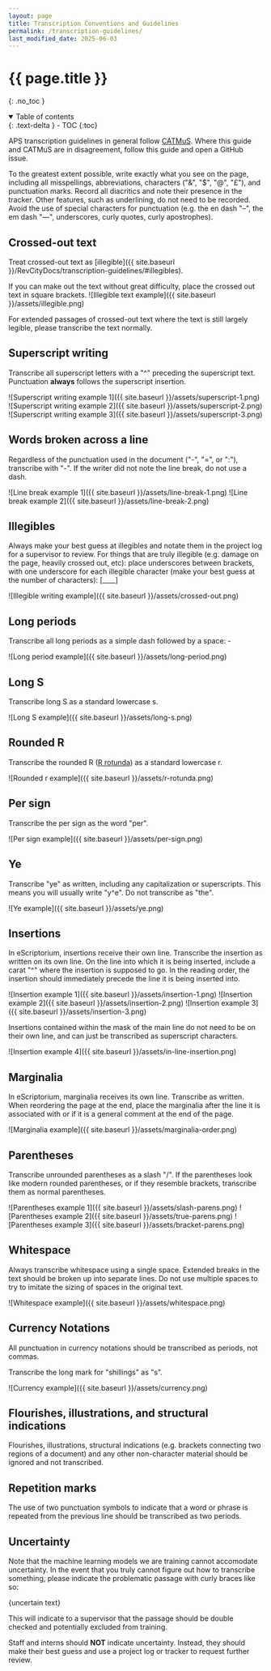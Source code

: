 ```yaml
---
layout: page
title: Transcription Conventions and Guidelines
permalink: /transcription-guidelines/
last_modified_date: 2025-06-03
---
```


# {{ page.title }}
{: .no_toc }

<details open markdown="block">
  <summary>
    Table of contents
  </summary>
  {: .text-delta }
- TOC
{:toc}
</details>

APS transcription guidelines in general follow [CATMuS](https://catmus-guidelines.github.io/index.html). Where this guide and CATMuS are in disagreement, follow this guide and open a GitHub issue.

To the greatest extent possible, write exactly what you see on the page, including all misspellings, abbreviations, characters ("&", "$", "@", "£"), and punctuation marks. Record all diacritics and note their presence in the tracker. Other features, such as underlining, do not need to be recorded. Avoid the use of special characters for punctuation (e.g. the en dash "–", the em dash "—", underscores, curly quotes, curly apostrophes).

## Crossed-out text

Treat crossed-out text as [illegible]({{ site.baseurl }}/RevCityDocs/transcription-guidelines/#illegibles).

If you can make out the text without great difficulty, place the crossed out text in square brackets.
![Illegible text example]({{ site.baseurl }}/assets/illegible.png)

For extended passages of crossed-out text where the text is still largely legible, please transcribe the text normally.

## Superscript writing

Transcribe all superscript letters with a "^" preceding the superscript text. Punctuation **always** follows the superscript insertion.

![Superscript writing example 1]({{ site.baseurl }}/assets/superscript-1.png)
![Superscript writing example 2]({{ site.baseurl }}/assets/superscript-2.png)
![Superscript writing example 3]({{ site.baseurl }}/assets/superscript-3.png)

## Words broken across a line

Regardless of the punctuation used in the document ("-", "=", or ":"), transcribe with "-". If the writer did not note the line break, do not use a dash.

![Line break example 1]({{ site.baseurl }}/assets/line-break-1.png)
![Line break example 2]({{ site.baseurl }}/assets/line-break-2.png)

## Illegibles

Always make your best guess at illegibles and notate them in the project log for a supervisor to review. For things that are truly illegible (e.g. damage on the page, heavily crossed out, etc): place underscores between brackets, with one underscore for each illegible character (make your best guess at the number of characters): [____]

![Illegible writing example]({{ site.baseurl }}/assets/crossed-out.png)

## Long periods

Transcribe all long periods as a simple dash followed by a space: -

![Long period example]({{ site.baseurl }}/assets/long-period.png)

## Long S

Transcribe long S as a standard lowercase s.

![Long S example]({{ site.baseurl }}/assets/long-s.png)

## Rounded R

Transcribe the rounded R ([R rotunda](https://en.wikipedia.org/wiki/R_rotunda)) as a standard lowercase r.

![Rounded r example]({{ site.baseurl }}/assets/r-rotunda.png)

## Per sign

Transcribe the per sign as the word "per".

![Per sign example]({{ site.baseurl }}/assets/per-sign.png)

## Ye

Transcribe "ye" as written, including any capitalization or superscripts. This means you will usually write "y^e". Do not transcribe as "the".

![Ye example]({{ site.baseurl }}/assets/ye.png)

## Insertions

In eScriptorium, insertions receive their own line. Transcribe the insertion as written on its own line. On the line into which it is being inserted, include a carat "^" where the insertion is supposed to go. In the reading order, the insertion should immediately precede the line it is being inserted into.

![Insertion example 1]({{ site.baseurl }}/assets/insertion-1.png)
![Insertion example 2]({{ site.baseurl }}/assets/insertion-2.png)
![Insertion example 3]({{ site.baseurl }}/assets/insertion-3.png)

Insertions contained within the mask of the main line do not need to be on their own line, and can just be transcribed as superscript characters.

![Insertion example 4]({{ site.baseurl }}/assets/in-line-insertion.png)

## Marginalia

In eScriptorium, marginalia receives its own line. Transcribe as written. When reordering the page at the end, place the marginalia after the line it is associated with or if it is a general comment at the end of the page.

![Marginalia example]({{ site.baseurl }}/assets/marginalia-order.png)

## Parentheses

Transcribe unrounded parentheses as a slash "/". If the parentheses look like modern rounded parentheses, or if they resemble brackets, transcribe them as normal parentheses.

![Parentheses example 1]({{ site.baseurl }}/assets/slash-parens.png)
![Parentheses example 2]({{ site.baseurl }}/assets/true-parens.png)
![Parentheses example 3]({{ site.baseurl }}/assets/bracket-parens.png)

## Whitespace

Always transcribe whitespace using a single space. Extended breaks in the text should be broken up into separate lines. Do not use multiple spaces to try to imitate the sizing of spaces in the original text.

![Whitespace example]({{ site.baseurl }}/assets/whitespace.png)

## Currency Notations

All punctuation in currency notations should be transcribed as periods, not commas. 

Transcribe the long mark for "shillings" as "s".

![Currency example]({{ site.baseurl }}/assets/currency.png)

## Flourishes, illustrations, and structural indications

Flourishes, illustrations, structural indications (e.g. brackets connecting two regions of a document) and any other non-character material should be ignored and not transcribed.

## Repetition marks

The use of two punctuation symbols to indicate that a word or phrase is repeated from the previous line should be transcribed as two periods.

## Uncertainty

Note that the machine learning models we are training cannot accomodate uncertainty. In the event that you truly cannot figure out how to transcribe something, please indicate the problematic passage with curly braces like so:

{uncertain text}

This will indicate to a supervisor that the passage should be double checked and potentially excluded from training.

Staff and interns should **NOT** indicate uncertainty. Instead, they should make their best guess and use a project log or tracker to request further review.
